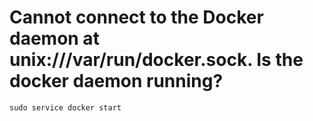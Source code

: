 # Cannot connect to the Docker daemon at unix:///var/run/docker.sock. Is the docker daemon running?

```
sudo service docker start
```

